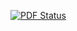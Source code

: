 [![PDF Status](https://www.sharelatex.com/github/repos/onuryilmaz/cross-org-proc-min-thesis/builds/latest/badge.svg)](https://www.sharelatex.com/github/repos/onuryilmaz/cross-org-proc-min-thesis/builds/latest/output.pdf)
